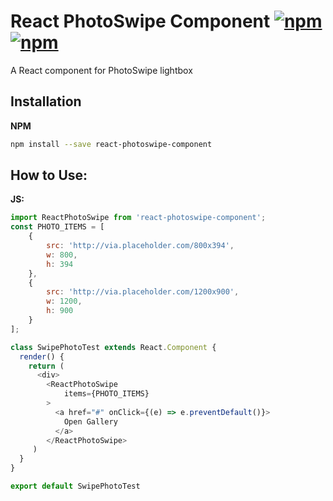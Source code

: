 # React PhotoSwipe Component [![npm](https://img.shields.io/npm/v/react-photoswipe-component.svg)](https://www.npmjs.com/package/react-photoswipe-component) [![npm](https://img.shields.io/npm/dw/react-photoswipe-component.svg)](https://www.npmjs.com/package/react-photoswipe-component)
A React component for PhotoSwipe lightbox

## Installation

**NPM**
```sh
npm install --save react-photoswipe-component
```

## How to Use:
**JS:**
```js
import ReactPhotoSwipe from 'react-photoswipe-component';
const PHOTO_ITEMS = [
    {
        src: 'http://via.placeholder.com/800x394',
        w: 800,
        h: 394
    },
    {
        src: 'http://via.placeholder.com/1200x900',
        w: 1200,
        h: 900
    }
];

class SwipePhotoTest extends React.Component {
  render() {    
    return (
      <div>
        <ReactPhotoSwipe
            items={PHOTO_ITEMS}
        >
          <a href="#" onClick={(e) => e.preventDefault()}>
            Open Gallery
          </a>
        </ReactPhotoSwipe>
     )
  }
}

export default SwipePhotoTest
```
